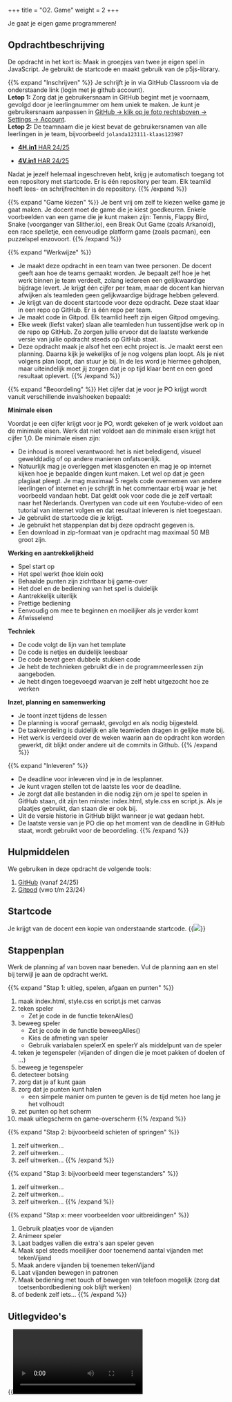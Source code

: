 +++
title = "O2. Game"
weight = 2
+++

Je gaat je eigen game programmeren!
<!--more-->

## Opdrachtbeschrijving
De opdracht in het kort is: Maak in groepjes van twee je eigen spel in JavaScript. Je gebruikt de startcode en maakt gebruik van de p5js-library.

{{% expand "Inschrijven" %}}
Je schrijft je in via GitHub Classroom via de onderstaande link (login met je github account).<br>
**Letop 1:** Zorg dat je gebruikersnaam in GitHub begint met je voornaam, gevolgd door je leerlingnummer om hem uniek te maken. Je kunt je gebruikersnaam aanpassen in [GitHub -> klik op je foto rechtsboven -> Settings -> Account](https://github.com/settings/admin).<br>
**Letop 2:** De teamnaam die je kiest bevat de gebruikersnamen van alle leerlingen in je team, bijvoorbeeld `jolanda123111-klaas123987` 

- [<strong>4H.in1</strong> HAR 24/25](https://classroom.github.com/a/I2wkLjCB)

- [<strong>4V.in1</strong> HAR 24/25](https://classroom.github.com/a/gk2_T9hC)

<!--
Oude code van voor 08-02-2025:
- [4hin1 GEE 23/24](https://classroom.github.com/a/qwUQInzi)
- [4hin2 HAR 23/24](https://classroom.github.com/a/_Ieu5ppf)
- [4vin1 CAM 23/24](https://classroom.github.com/a/UPa4jvJA)
- [4vin2 HAR 23/24](https://classroom.github.com/a/ue7HtanH)
- [4vin3 HAR 23/24](https://classroom.github.com/a/fsi7QF4E)
-->

Nadat je jezelf helemaal ingeschreven hebt, krijg je automatisch toegang tot een repository met startcode. Er is één repository per team. Elk teamlid heeft lees- en schrijfrechten in de repository.
{{% /expand %}}



{{% expand "Game kiezen" %}}
Je bent vrij om zelf te kiezen welke game je gaat maken. Je docent moet de game die je kiest goedkeuren. Enkele voorbeelden van een game die je kunt maken zijn: Tennis, Flappy Bird, Snake (voorganger van Slither.io), een Break Out Game (zoals Arkanoid), een race spelletje, een eenvoudige platform game (zoals pacman), een puzzelspel enzovoort. 
{{% /expand %}}

{{% expand "Werkwijze" %}}
- Je maakt deze opdracht in een team van twee personen. De docent geeft aan hoe de teams gemaakt worden. Je bepaalt zelf hoe je het werk binnen je team verdeelt, zolang iedereen een gelijkwaardige bijdrage levert. Je krijgt één cijfer per team, maar de docent kan hiervan afwijken als teamleden geen gelijkwaardige bijdrage hebben geleverd. 
- Je krijgt van de docent startcode voor deze opdracht. Deze staat klaar in een repo op GitHub. Er is één repo per team. 
- Je maakt code in Gitpod. Elk teamlid heeft zijn eigen Gitpod omgeving.
- Elke week (liefst vaker) slaan alle teamleden hun tussentijdse werk op in de repo op GitHub. Zo zorgen jullie ervoor dat de laatste werkende versie van jullie opdracht steeds op GitHub staat.
- Deze opdracht maak je alsof het een echt project is. Je maakt eerst een planning. Daarna kijk je wekelijks of je nog volgens plan loopt. Als je niet volgens plan loopt, dan stuur je bij. In de les word je hiermee geholpen, maar uiteindelijk moet jij zorgen dat je op tijd klaar bent en een goed resultaat oplevert. 
{{% /expand %}}

{{% expand "Beoordeling" %}}
Het cijfer dat je voor je PO krijgt wordt vanuit verschillende invalshoeken bepaald: 

**Minimale eisen**

Voordat je een cijfer krijgt voor je PO, wordt gekeken of je werk voldoet aan de minimale eisen. Werk dat niet voldoet aan de minimale eisen krijgt het cijfer 1,0. De minimale eisen zijn:
- De inhoud is moreel verantwoord: het is niet beledigend, visueel gewelddadig of op andere manieren onfatsoenlijk.
- Natuurlijk mag je overleggen met klasgenoten en mag je op internet kijken hoe je bepaalde dingen kunt maken. Let wel op dat je geen plagiaat pleegt. Je mag maximaal 5 regels code overnemen van andere leerlingen of internet en je schrijft in het commentaar erbij waar je het voorbeeld vandaan hebt. Dat geldt ook voor code die je zelf vertaalt naar het Nederlands. Overtypen van code uit een Youtube-video of een tutorial van internet volgen en dat resultaat inleveren is niet toegestaan.
- Je gebruikt de startcode die je krijgt.
- Je gebruikt het stappenplan dat bij deze opdracht gegeven is.
- Een download in zip-formaat van je opdracht mag maximaal 50 MB groot zijn.

**Werking en aantrekkelijkheid**
- Spel start op
- Het spel werkt (hoe klein ook)
- Behaalde punten zijn zichtbaar bij game-over
- Het doel en de bediening van het spel is duidelijk
- Aantrekkelijk uiterlijk
- Prettige bediening
- Eenvoudig om mee te beginnen en moeilijker als je verder komt
- Afwisselend

**Techniek**
- De code volgt de lijn van het template
- De code is netjes en duidelijk leesbaar
- De code bevat geen dubbele stukken code
- Je hebt de technieken gebruikt die in de programmeerlessen zijn aangeboden.
- Je hebt dingen toegevoegd waarvan je zelf hebt uitgezocht hoe ze werken

**Inzet, planning en samenwerking**
- Je toont inzet tijdens de lessen
- De planning is vooraf gemaakt, gevolgd en als nodig bijgesteld.
- De taakverdeling is duidelijk en alle teamleden dragen in gelijke mate bij.
- Het werk is verdeeld over de weken waarin aan de opdracht kon worden gewerkt, dit blijkt onder andere uit de commits in Github.
{{% /expand %}}

{{% expand "Inleveren" %}}
- De deadline voor inleveren vind je in de lesplanner.
- Je kunt vragen stellen tot de laatste les voor de deadline.
- Je zorgt dat alle bestanden in die nodig zijn om je spel te spelen in GitHub staan, dit zijn ten minste: index.html, style.css en script.js. Als je plaatjes gebruikt, dan staan die er ook bij.
- Uit de versie historie in GitHub blijkt wanneer je wat gedaan hebt.
- De laatste versie van je PO die op het moment van de deadline in GitHub staat, wordt gebruikt voor de beoordeling.
{{% /expand %}}

## Hulpmiddelen
We gebruiken in deze opdracht de volgende tools:
1. [GitHub](/tools/github/) (vanaf 24/25)
2. [Gitpod](/tools/gitpod/) (vwo t/m 23/24)

## Startcode
Je krijgt van de docent een kopie van onderstaande startcode. 
{{<image src="../game_github.png" link="https://github.com/emmauscollege/4HV-game-template">}}

## Stappenplan
Werk de planning af van boven naar beneden. Vul de planning aan en stel bij terwijl je aan de opdracht werkt.

{{% expand "Stap 1: uitleg, spelen, afgaan en punten" %}}
1. maak index.html, style.css en script.js met canvas
2. teken speler
    - Zet je code in de functie tekenAlles()
3. beweeg speler
    - Zet je code in de functie beweegAlles()
    - Kies de afmeting van speler
    - Gebruik variabalen spelerX en spelerY als middelpunt van de speler
4. teken je tegenspeler (vijanden of dingen die je moet pakken of doelen of ...)
5. beweeg je tegenspeler
6. detecteer botsing
7. zorg dat je af kunt gaan
8. zorg dat je punten kunt halen
    - een simpele manier om punten te geven is de tijd meten hoe lang je het volhoudt
9. zet punten op het scherm
10. maak uitlegscherm en game-overscherm
{{% /expand %}}

{{% expand "Stap 2: bijvoorbeeld schieten of springen" %}}
1. zelf uitwerken...
2. zelf uitwerken...
3. zelf uitwerken...
{{% /expand %}}

{{% expand "Stap 3: bijvoorbeeld meer tegenstanders" %}}
1. zelf uitwerken...
2. zelf uitwerken...
3. zelf uitwerken...
{{% /expand %}}

{{% expand "Stap x: meer voorbeelden voor uitbreidingen" %}}
1. Gebruik plaatjes voor de vijanden
2. Animeer speler
3. Laat badges vallen die extra's aan speler geven
4. Maak spel steeds moeilijker door toenemend aantal vijanden met tekenVijand
5. Maak andere vijanden bij toenemen tekenVijand
6. Laat vijanden bewegen in patronen
7. Maak bediening met touch of bewegen van telefoon mogelijk (zorg dat toetsenbordbediening ook blijft werken)
8. of bedenk zelf iets...
{{% /expand %}}

## Uitlegvideo's
{{<video id="PLpTljPS--R5CgvkhsT9EODw2ng4Rkp1HC">}}
